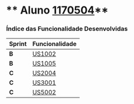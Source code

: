 ** Aluno [1170504](./)** 
===============================


### Índice das Funcionalidade Desenvolvidas ###


| Sprint | Funcionalidade     |
|--------|--------------------|
| **B**  | [US1002](US1002/US1002.md) |
| **B**  | [US1005](US1005/US1005.md) |
| **C**  | [US2004](US2004/US2004.md) |
| **C**  | [US3001](US3001/US3001.md) |
| **C**  | [US5002](US5002/US5002.md) |
